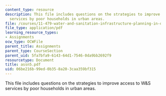 ```yaml
---
content_type: resource
description: This file includes questions on the strategies to improve access to W&S
  services by poor households in urban areas.
file: /courses/11-479-water-and-sanitation-infrastructure-planning-in-developing-countries-spring-2005/06be216b99ed0b358a203caa359bf315_assn5.pdf
file_type: application/pdf
learning_resource_types:
- Assignments
ocw_type: OCWFile
parent_title: Assignments
parent_type: CourseSection
parent_uid: 5fa7bfa9-6143-64d1-7546-0da9bb2692f9
resourcetype: Document
title: assn5.pdf
uid: 06be216b-99ed-0b35-8a20-3caa359bf315
---
```

This file includes questions on the strategies to improve access to W&S services by poor households in urban areas.

